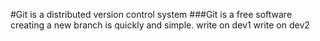 #Git is a distributed version control system
###Git is a free software
creating a new branch is quickly and simple.
write on dev1
write on dev2
